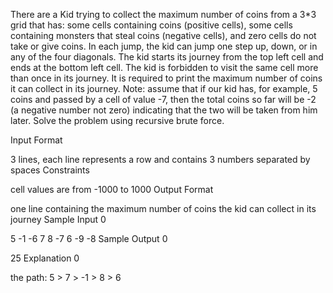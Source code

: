 There are a Kid trying to collect the maximum number of coins from a 3*3 grid that has: some cells containing coins (positive cells), some cells containing monsters that steal coins (negative cells), and zero cells do not take or give coins. In each jump, the kid can jump one step up, down, or in any of the four diagonals. The kid starts its journey from the top left cell and ends at the bottom left cell. The kid is forbidden to visit the same cell more than once in its journey. It is required to print the maximum number of coins it can collect in its journey. Note: assume that if our kid has, for example, 5 coins and passed by a cell of value -7, then the total coins so far will be -2 (a negative number not zero) indicating that the two will be taken from him later. Solve the problem using recursive brute force.

Input Format

3 lines, each line represents a row and contains 3 numbers separated by spaces
Constraints

cell values are from -1000 to 1000
Output Format

one line containing the maximum number of coins the kid can collect in its journey
Sample Input 0

5 -1 -6
7 8 -7
6 -9 -8
Sample Output 0

25
Explanation 0

the path: 5 > 7 > -1 > 8 > 6
